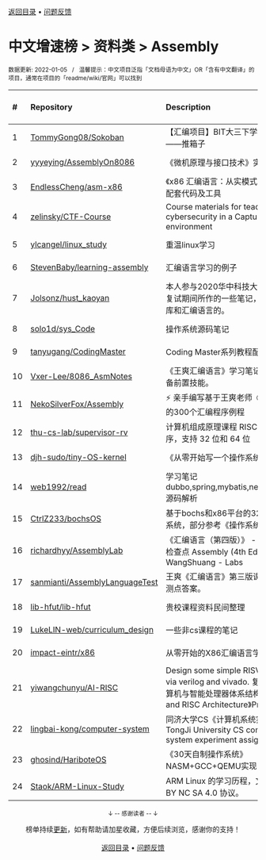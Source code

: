 <a href="https://gitee.com/GrowingGit/GitHub-Chinese-Top-Charts#github中文排行榜">返回目录</a> • <a href="/content/docs/feedback.md">问题反馈</a>

# 中文增速榜 > 资料类 > Assembly
<sub>数据更新: 2022-01-05&nbsp;&nbsp;&nbsp;/&nbsp;&nbsp;&nbsp;温馨提示：中文项目泛指「文档母语为中文」OR「含有中文翻译」的项目，通常在项目的「readme/wiki/官网」可以找到</sub>

|#|Repository|Description|Stars|Average daily growth|Updated|
|:-|:-|:-|:-|:-|:-|
|1|[TommyGong08/Sokoban](https://gitee.com/TommyGong08/Sokoban)|【汇编项目】BIT大三下学期课程项目——推箱子|2|0|2021-06-09|
|2|[yyyeying/AssemblyOn8086](https://gitee.com/yyyeying/AssemblyOn8086)|《微机原理与接口技术》实验|2|0|2021-10-29|
|3|[EndlessCheng/asm-x86](https://gitee.com/EndlessCheng/asm-x86)|《x86 汇编语言：从实模式到保护模式》配套代码及工具|3|0|2021-10-29|
|4|[zelinsky/CTF-Course](https://gitee.com/zelinsky/CTF-Course)|Course materials for teaching cybersecurity in a Capture the Flag environment|44|0|2021-08-18|
|5|[ylcangel/linux_study](https://gitee.com/ylcangel/linux_study)|重温linux学习|4|0|2021-07-11|
|6|[StevenBaby/learning-assembly](https://gitee.com/StevenBaby/learning-assembly)|汇编语言学习的例子|2|0|2021-08-05|
|7|[Jolsonz/hust_kaoyan](https://gitee.com/Jolsonz/hust_kaoyan)|本人参与2020华中科技大学研究生考试复试期间所作的一些笔记，主要是数据库和汇编语言的。|3|0|2021-07-03|
|8|[solo1d/sys_Code](https://gitee.com/solo1d/sys_Code)|操作系统源码笔记|2|0|2021-07-22|
|9|[tanyugang/CodingMaster](https://gitee.com/tanyugang/CodingMaster)|Coding Master系列教程配套代码。|64|0|2021-09-04|
|10|[Vxer-Lee/8086_AsmNotes](https://gitee.com/Vxer-Lee/8086_AsmNotes)|《王爽汇编语言》学习笔记，学逆向必备前置技能。|3|0|2021-09-29|
|11|[NekoSilverFox/Assembly](https://gitee.com/NekoSilverFox/Assembly)|⚡ 亲手编写基于王爽老师《汇编语言》的300个汇编程序例程|54|0|2021-12-30|
|12|[thu-cs-lab/supervisor-rv](https://gitee.com/thu-cs-lab/supervisor-rv)|计算机组成原理课程 RISC-V 监控程序，支持 32 位和 64 位|67|0|2021-09-20|
|13|[djh-sudo/tiny-OS-kernel](https://gitee.com/djh-sudo/tiny-OS-kernel)|《从零开始写一个操作系统》|3|0|2021-10-10|
|14|[web1992/read](https://gitee.com/web1992/read)|学习笔记 dubbo,spring,mybatis,netty,rocketmq 源码解析|25|0|2022-01-04|
|15|[CtrlZ233/bochsOS](https://gitee.com/CtrlZ233/bochsOS)|基于bochs和x86平台的32为微型操作系统，部分参考《操作系统真象还原》|4|0|2021-07-26|
|16|[richardhyy/AssemblyLab](https://gitee.com/richardhyy/AssemblyLab)|《汇编语言（第四版）》 - 王爽 - 实验/检查点   Assembly (4th Edition) - WangShuang - Labs|3|0|2021-06-12|
|17|[sanmianti/AssemblyLanguageTest](https://gitee.com/sanmianti/AssemblyLanguageTest)|王爽《汇编语言》第三版课后实验及检测点答案。|74|0|2021-07-26|
|18|[lib-hfut/lib-hfut](https://gitee.com/lib-hfut/lib-hfut)|贵校课程资料民间整理|161|0|2021-12-21|
|19|[LukeLIN-web/curriculum_design](https://gitee.com/LukeLIN-web/curriculum_design)|一些非cs课程的笔记|4|0|2021-11-30|
|20|[impact-eintr/x86](https://gitee.com/impact-eintr/x86)|从零开始的X86汇编语言学习|2|0|2022-01-04|
|21|[yiwangchunyu/AI-RISC](https://gitee.com/yiwangchunyu/AI-RISC)|Design some simple RISV-V cores via verilog and vivado. 复旦大学《计算机与智能处理器体系结构 AI Core and RISC Architecture》Projects|6|0|2021-06-28|
|22|[lingbai-kong/computer-system](https://gitee.com/lingbai-kong/computer-system)|同济大学CS《计算机系统实验》实验二TongJi University CS computer system experiment assignment 2|2|0|2021-07-25|
|23|[ghosind/HariboteOS](https://gitee.com/ghosind/HariboteOS)|《30天自制操作系统》NASM+GCC+QEMU实现|5|0|2021-06-05|
|24|[Staok/ARM-Linux-Study](https://gitee.com/Staok/ARM-Linux-Study)|ARM Linux 的学习历程，文章遵守 CC BY NC SA 4.0 协议。|6|0|2021-09-27|

<div align="center">
    <p><sub>↓ -- 感谢读者 -- ↓</sub></p>
    榜单持续<a href="/content/docs/milestone.md">更新</a>，如有帮助请加星收藏，方便后续浏览，感谢你的支持！
</div>

<br/>

<div align="center"><a href="https://gitee.com/GrowingGit/GitHub-Chinese-Top-Charts#github中文排行榜">返回目录</a> • <a href="/content/docs/feedback.md">问题反馈</a></div>
